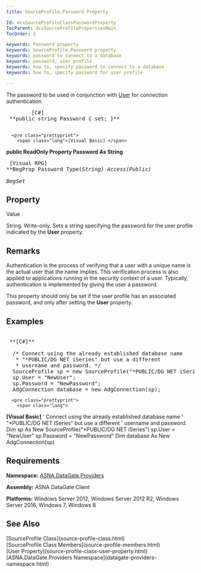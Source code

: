 ```yaml
---
title: SourceProfile.Password Property

Id: dcsSourceProfileClassPasswordProperty
TocParent: dcsSourceProfilePropertiesMain
TocOrder: 3

keywords: Password property
keywords: SourceProfile.Password property
keywords: password to connect to a database
keywords: password, user profile
keywords: how to, specify password to connect to a database
keywords: how to, specify password for user profile

---
```


The password to be used in conjunction with [ User](source-profile-class-user-property.html) for connection authentication.
<pre class="prettyprint">
        <span class="lang">[C#]</span>
 **public string Password { set; }** 
      </pre>
      <pre class="prettyprint">
        <span class="lang">[Visual Basic] </span>
 **public ReadOnly Property Password As String** 
      </pre>
      <pre class="prettyprint">
        <span class="lang">[Visual RPG]</span>
 **BegProp Password Type(*String) Access(*Public)<br />   BegSet** 
      </pre>

## Property
 Value

String. Write-only. Sets a string specifying the password for the user profile indicated by the **User** property.
## Remarks

Authentication is the process of verifying that a user with a unique name is the actual user that the name implies. This verification process is also applied to applications running in the security context of a user. Typically, authentication is implemented by giving the user a password.

This property should only be set if the user profile has an associated password, and only after setting the <span> **User** </span> property. 
## Examples

<pre class="prettyprint">
        <span class="lang">
 **[C#]** 
        </span>
  /* Connect using the already established database name 
   * "*PUBLIC/DG NET iSeries" but use a different
   * username and password. */
  SourceProfile sp = new SourceProfile("*PUBLIC/DG NET iSeries");
  sp.User = "NewUser";
  sp.Password = "NewPassword";
  AdgConnection database = new AdgConnection(sp);</pre>
      <pre class="prettyprint">
        <span class="lang">
 **[Visual Basic]** 
        </span>
  ' Connect using the already established database name 
  ' "*PUBLIC/DG NET iSeries" but use a dIfferent
  ' username and password. 
  Dim sp As New SourceProfile("*PUBLIC/DG NET iSeries")
  sp.User = "NewUser"
  sp.Password = "NewPassword"
  Dim database As New AdgConnection(sp)</pre>

## Requirements

**Namespace:** [ASNA.DataGate.Providers](datagate-providers-namespace.html)

<span> **Assembly:** ASNA DataGate Client</span> 

<span> **Platforms:** Windows Server 2012, Windows Server 2012 R2, Windows Server 2016, Windows 7, Windows 8 </span> 
## See Also

<dl />
      [SourceProfile Class](source-profile-class.html)
      <br />
      [SourceProfile Class Members](source-profile-members.html)
      <br />
      [User Property](source-profile-class-user-property.html)
      <br />
      [ASNA.DataGate.Providers Namespace](datagate-providers-namespace.html)

